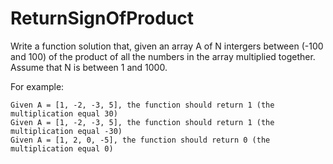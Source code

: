 # ReturnSignOfProduct
Write a function solution that, given an array A of N intergers between (-100 and 100) of the product of all the numbers in the array multiplied together. Assume that N is between 1 and 1000.

For example:

    Given A = [1, -2, -3, 5], the function should return 1 (the multiplication equal 30)
    Given A = [1, -2, -3, 5], the function should return 1 (the multiplication equal -30)  
    Given A = [1, 2, 0, -5], the function should return 0 (the multiplication equal 0)
